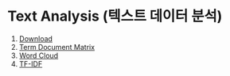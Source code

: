 # Text Analysis (텍스트 데이터 분석)
1. [Download](21-다운로드.ipynb)
2. [Term Document Matrix](22-단어문서행렬-TDM.ipynb)
3. [Word Cloud](24-Word-Cloud.ipynb)
4. [TF-IDF](25-TF-IDF.ipynb)